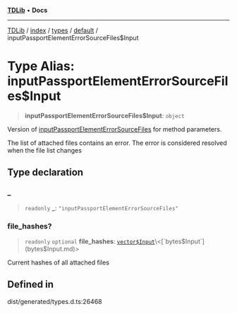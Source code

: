 [**TDLib**](../../../../../../README.md) • **Docs**

***

[TDLib](../../../../../../modules.md) / [index](../../../../../README.md) / [types](../../../README.md) / [default](../README.md) / inputPassportElementErrorSourceFiles$Input

# Type Alias: inputPassportElementErrorSourceFiles$Input

> **inputPassportElementErrorSourceFiles$Input**: `object`

Version of [inputPassportElementErrorSourceFiles](inputPassportElementErrorSourceFiles.md) for method parameters.

The list of attached files contains an error. The error is considered resolved when the file list changes

## Type declaration

### \_

> `readonly` **\_**: `"inputPassportElementErrorSourceFiles"`

### file\_hashes?

> `readonly` `optional` **file\_hashes**: [`vector$Input`](vector$Input.md)\<[`bytes$Input`](bytes$Input.md)\>

Current hashes of all attached files

## Defined in

dist/generated/types.d.ts:26468
